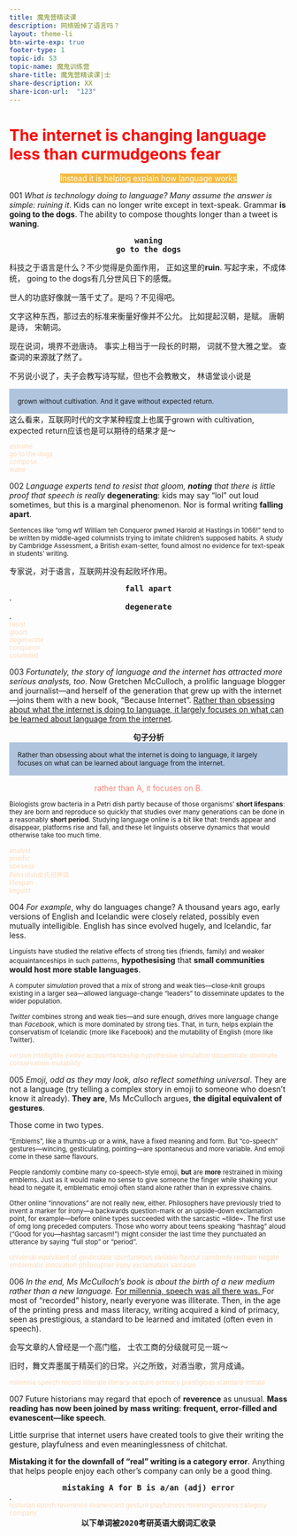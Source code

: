 ```yaml
---
title: 魔鬼营精读课
description: 网络毁掉了语言吗？
layout: theme-li
btn-wirte-exp: true
footer-type: 1
topic-id: 53
topic-name: 魔鬼训练营
share-title: 魔鬼营精读课|士
share-description: XX
share-icon-url:  "123"
---
```


<h1 style="color:red">
The internet is changing language less than curmudgeons fear
</h1>

<p style="text-align:center"><span style="background: rgb(242, 187, 66);color:#fff; font-size: ">Instead it is helping explain how language works</span></p> 

001 <i>What is technology doing to language? Many assume the answer is simple: ruining it</i>. Kids can no longer write except in text-speak. Grammar <strong>is going to the dogs</strong>. The ability to compose thoughts longer than a tweet is <strong>waning</strong>. 

<center><strong><kbd>waning</kbd></strong></center>

<center><strong><kbd>go to the dogs</kbd></strong></center>


科技之于语言是什么？不少觉得是负面作用， 正如这里的<b>ruin</b>. 写起字来，不成体统， going to the dogs有几分世风日下的感慨。 

世人的功底好像就一落千丈了。是吗？不见得吧。 

文字这种东西，那过去的标准来衡量好像并不公允。 比如提起汉朝，是赋。 唐朝是诗， 宋朝词。

现在说词，境界不逊唐诗。 事实上相当于一段长的时期， 词就不登大雅之堂。 查查词的来源就了然了。 

不另说小说了，夫子会教写诗写赋，但也不会教散文， 林语堂谈小说是


<div style="background: lightsteelblue;padding:15px;font-size:12px; border: 1px lightgrey"> 
 grown without cultivation. And it gave without expected return.
</div> 
 这么看来，互联网时代的文字某种程度上也属于grown with cultivation, expected return应该也是可以期待的结果才是～


<div style="color:peachpuff;font-size:11.5px; border: 1px lightgrey">

assume <br>
go to the dogs <br>
compose <br>
wane 

</div>

 002 <i>Language experts tend to resist that gloom, <strong>noting</strong> that there is little proof that speech is really</i> <b>degenerating</b>: kids may say “lol” out loud sometimes, but this is a marginal phenomenon. Nor is formal writing <b>falling apart</b>.  

<small>Sentences like “omg wtf William teh Conqueror pwned Harold at Hastings in 1066!” tend to be written by middle-aged columnists trying to imitate children’s supposed habits. A study by Cambridge Assessment, a British exam-setter, found almost no evidence for text-speak in students’ writing. </small> 

专家说，对于语言，互联网并没有起败坏作用。

<center><strong><kbd>fall apart</kbd></strong></center>. 

<center><strong><kbd>degenerate</kbd></strong></center>. 

<div style="color:peachpuff;font-size:11.5px; border: 1px lightgrey">
resist <br>
gloom <br>
degenerate<br>
conqueror<br>
columnist <br>
</div>

003 <i>Fortunately, the story of language and the internet has attracted more serious analysts, too</i>. Now Gretchen McCulloch, a prolific language blogger and journalist—and herself of the generation that grew up with the internet—joins them with a new book, “Because Internet”. <u>Rather than obsessing about what the internet is doing to language, it largely focuses on what can be learned about language from the internet</u>. 

<center><strong><kbd>句子分析</kbd></strong></center>


<div style="background: lightsteelblue;padding:15px;font-size:12px; border: 1px lightgrey">
Rather than obsessing about what the internet is doing to language, it largely focuses on what can be learned about language from the internet.

</div>

<div style="text-align:center;color:salmon;font-size:14px; border: 1px lightgrey">

rather than A, it focuses on B. 

</div>

<small>Biologists grow bacteria in a Petri dish partly because of those organisms’ <b>short lifespans</b>: they are born and reproduce so quickly that studies over many generations can be done in a reasonably <b>short period</b>. Studying language online is a bit like that: trends appear and disappear, platforms rise and fall, and these let linguists observe dynamics that would otherwise take too much time.</small>


<div style="color:peachpuff;font-size:11.5px; border: 1px lightgrey">
analyst<br>
prolific<br>
obesess<br>
Petri dish皮氏培养皿<br>
lifespan<br>
linguist<br>
</div>

004 <i>For example</i>, why do languages change? A thousand years ago, early versions of English and Icelandic were closely related, possibly even mutually intelligible. English has since evolved hugely, and Icelandic, far less. 

<small>Linguists have studied the relative effects of strong ties (friends, family) and weaker acquaintanceships in such patterns</small>, <b>hypothesising</b> that <strong>small communities would host more stable languages</strong>. 

<small> A computer <i>simulation</i> proved that a mix of strong and weak ties—close-knit groups existing in a larger sea—allowed language-change “leaders” to disseminate updates to the wider population. </small>

<small><i>Twitter</i> combines strong and weak ties—and sure enough, drives more language change than <i>Facebook</i>, which is more dominated by strong ties. That, in turn, helps explain the conservatism of Icelandic (more like Facebook) and the mutability of English (more like Twitter).</small>


<div style="color:peachpuff;font-size:11.5px; border: 1px lightgrey">
version
intelligible
evolve
acquaintanceship
hypothesise
simulation
disseminate 
dominate
conservatism
mutability

</div>

005 <i>Emoji, odd as they may look, also reflect something universal</i>. They are not a language (try telling a complex story in emoji to someone who doesn’t know it already). <b>They are</b>, Ms McCulloch argues, <b>the digital equivalent of gestures</b>. 

Those come in two types. 

<small>“Emblems”, like a thumbs-up or a wink, have a fixed meaning and form. But “co-speech” gestures—wincing, gesticulating, pointing—are spontaneous and more variable. And emoji come in these same flavours. </small>

<small>People randomly combine many co-speech-style emoji, <b>but</b> are <b>more</b> restrained in mixing emblems. Just as it would make no sense to give someone the finger while shaking your head to negate it, emblematic emoji often stand alone rather than in expressive chains.</small>

<small>Other online “innovations” are not really new, either. Philosophers have previously tried to invent a marker for irony—a backwards question-mark or an upside-down exclamation point, for example—before online types succeeded with the sarcastic ~tilde~. The first use of omg long preceded computers. Those who worry about teens speaking “hashtag” aloud (“Good for you—hashtag sarcasm!”) might consider the last time they punctuated an utterance by saying “full stop” or “period”.</small>


<div style="color:peachpuff;font-size:11.5px; border: 1px lightgrey">
universal
equivalent of 
gesticulate
spontaneous
variable
flavour
ramdomly 
restrain
negate
emblematic 
innovation
philosopher
irony 
exclamation
sarcasm

</div>

006 <i>In the end, Ms McCulloch’s book is about the birth of a new medium rather than a new language.</i> <u>For millennia, speech was all there was. </u> For most of “recorded” history, nearly everyone was illiterate. Then, in the age of the printing press and mass literacy, writing acquired a kind of primacy, seen as prestigious, a standard to be learned and imitated (often even in speech).

会写文章的人曾经是一个高门槛， 士农工商的分级就可见一斑～

旧时，舞文弄墨属于精英们的日常。兴之所致，对酒当歌，赏月成诵。


<div style="color:peachpuff;font-size:11.5px; border: 1px lightgrey">
millennia 
speech 
record
illiterate
literacy 
acquire
primacy 
prestigious
standard
imitate

</div>

007 Future historians may regard that epoch of <b>reverence</b> as unusual. <b>Mass reading has now been joined by mass writing: frequent, error-filled and evanescent—like speech</b>. 

Little surprise that internet users have created tools to give their writing the gesture, playfulness and even meaninglessness of chitchat. 

<b>Mistaking it for the downfall of “real” writing is a category error</b>. Anything that helps people enjoy each other’s company can only be a good thing.

<center><strong><kbd>mistaking A for B is a/an (adj) error</kbd></strong></center>. 


<div style="color:peachpuff;font-size:11.5px; border: 1px lightgrey">
historian 
epoch
reverence 
evanescent
gesture
playfulness
meaninglessness
category
company

</div>

<center><strong><kbd>以下单词被2020考研英语大纲词汇收录</kbd></strong></center>

